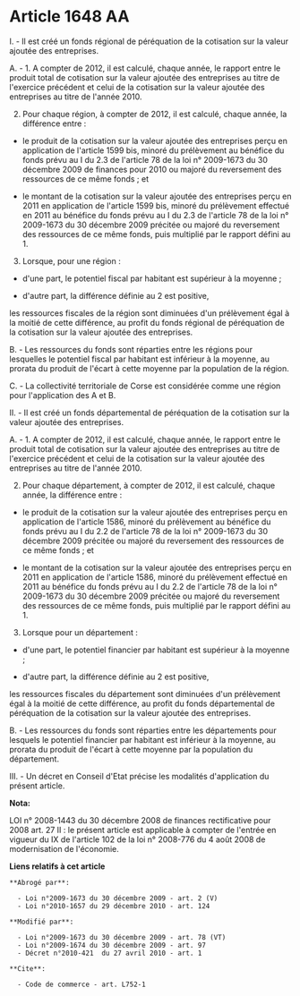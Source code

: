 # Article 1648 AA

I. - Il est créé un fonds régional de péréquation de la cotisation sur la valeur ajoutée des entreprises.

A. - 1. A compter de 2012, il est calculé, chaque année, le rapport entre le produit total de cotisation sur la valeur
ajoutée des entreprises au titre de l'exercice précédent et celui de la cotisation sur la valeur ajoutée des entreprises au
titre de l'année 2010.

2. Pour chaque région, à compter de 2012, il est calculé, chaque année, la différence entre :

- le produit de la cotisation sur la valeur ajoutée des entreprises perçu en application de l'article 1599 bis, minoré du
prélèvement au bénéfice du fonds prévu au I du 2.3 de l'article 78 de la loi n° 2009-1673 du 30 décembre 2009 de finances
pour 2010 ou majoré du reversement des ressources de ce même fonds ; et

- le montant de la cotisation sur la valeur ajoutée des entreprises perçu en 2011 en application de l'article 1599 bis,
minoré du prélèvement effectué en 2011 au bénéfice du fonds prévu au I du 2.3 de l'article 78 de la loi n° 2009-1673 du 30
décembre 2009 précitée ou majoré du reversement des ressources de ce même fonds, puis multiplié par le rapport défini au 1.

3. Lorsque, pour une région :

- d'une part, le potentiel fiscal par habitant est supérieur à la moyenne ;

- d'autre part, la différence définie au 2 est positive,

les ressources fiscales de la région sont diminuées d'un prélèvement égal à la moitié de cette différence, au profit du fonds
régional de péréquation de la cotisation sur la valeur ajoutée des entreprises.

B. - Les ressources du fonds sont réparties entre les régions pour lesquelles le potentiel fiscal par habitant est inférieur
à la moyenne, au prorata du produit de l'écart à cette moyenne par la population de la région.

C. - La collectivité territoriale de Corse est considérée comme une région pour l'application des A et B.

II. - Il est créé un fonds départemental de péréquation de la cotisation sur la valeur ajoutée des entreprises.

A. - 1. A compter de 2012, il est calculé, chaque année, le rapport entre le produit total de cotisation sur la valeur
ajoutée des entreprises au titre de l'exercice précédent et celui de la cotisation sur la valeur ajoutée des entreprises au
titre de l'année 2010.

2. Pour chaque département, à compter de 2012, il est calculé, chaque année, la différence entre :

- le produit de la cotisation sur la valeur ajoutée des entreprises perçu en application de l'article 1586, minoré du
prélèvement au bénéfice du fonds prévu au I du 2.2 de l'article 78 de la loi n° 2009-1673 du 30 décembre 2009 précitée ou
majoré du reversement des ressources de ce même fonds ; et

- le montant de la cotisation sur la valeur ajoutée des entreprises perçu en 2011 en application de l'article 1586, minoré du
prélèvement effectué en 2011 au bénéfice du fonds prévu au I du 2.2 de l'article 78 de la loi n° 2009-1673 du 30 décembre
2009 précitée ou majoré du reversement des ressources de ce même fonds, puis multiplié par le rapport défini au 1.

3. Lorsque pour un département :

- d'une part, le potentiel financier par habitant est supérieur à la moyenne ;

- d'autre part, la différence définie au 2 est positive,

les ressources fiscales du département sont diminuées d'un prélèvement égal à la moitié de cette différence, au profit du
fonds départemental de péréquation de la cotisation sur la valeur ajoutée des entreprises.

B. - Les ressources du fonds sont réparties entre les départements pour lesquels le potentiel financier par habitant est
inférieur à la moyenne, au prorata du produit de l'écart à cette moyenne par la population du département.

III. - Un décret en Conseil d'Etat précise les modalités d'application du présent article.

**Nota:**

LOI n° 2008-1443 du 30 décembre 2008 de finances rectificative pour 2008 art. 27 II : le présent article est applicable à
compter de l'entrée en vigueur du IX de l'article 102 de la loi n° 2008-776 du 4 août  2008 de  modernisation de l'économie.

**Liens relatifs à cet article**

	**Abrogé par**:

	  - Loi n°2009-1673 du 30 décembre 2009 - art. 2 (V)
	  - Loi n°2010-1657 du 29 décembre 2010 - art. 124

	**Modifié par**:

	  - Loi n°2009-1673 du 30 décembre 2009 - art. 78 (VT)
	  - Loi n°2009-1674 du 30 décembre 2009 - art. 97
	  - Décret n°2010-421  du 27 avril 2010 - art. 1

	**Cite**:

	  - Code de commerce - art. L752-1
